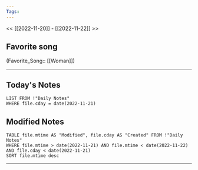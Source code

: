 ```yaml
---
Tags:
---
```

<< [[2022-11-20]] - [[2022-11-22]] >>
## Favorite song
(Favorite_Song:: [[Woman]])
___
## Today's Notes
```dataview
LIST FROM !"Daily Notes"
WHERE file.cday = date(2022-11-21)
```
## Modified Notes
```dataview
TABLE file.mtime AS "Modified", file.cday AS "Created" FROM !"Daily Notes" 
WHERE file.mtime > date(2022-11-21) AND file.mtime < date(2022-11-22) AND file.cday < date(2022-11-21)
SORT file.mtime desc
```
___

